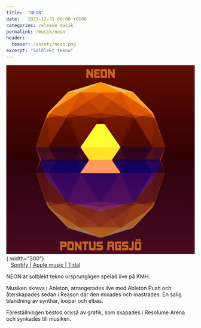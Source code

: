```yaml
---
title:  "NEON"
date:   2023-12-31 00:00 +0100
categories: release musik
permalink: /musik/neon
header:
  teaser: /assets/neon.png
excerpt: "Solblekt tekno"
---
```

![NEON Omslag](../assets/neon.png){:width="300"}<br>
   [Spotify ](https://open.spotify.com/album/0J8jHKH3l0zbUV6FPS5tLd)|[ Apple music ](https://music.apple.com/se/album/neon-single/1724041381)|[ Tidal](https://listen.tidal.com/album/338135159)

NEON är solblekt tekno ursprungligen spelad live på KMH.

Musiken skrevs i Ableton, arrangerades live med Ableton Push och återskapades sedan i Reason där den mixades och mastrades. En salig blandning av synthar, loopar och elbas.

Föreställningen bestod också av grafik, som skapades i Resolume Arena och synkades till musiken.